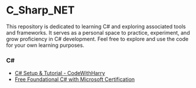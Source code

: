 # C_Sharp_NET

This repository is dedicated to learning C# and exploring associated tools and frameworks. It serves as a personal space to practice, experiment, and grow proficiency in C# development. Feel free to explore and use the code for your own learning purposes.

### C#

- [C# Setup & Tutorial - CodeWithHarry](https://www.youtube.com/watch?v=SuLiu5AK9Ps&list=LL&index=6&pp=gAQBiAQB)
- [Free Foundational C# with Microsoft Certification](https://www.freecodecamp.org/learn/foundational-c-sharp-with-microsoft/)